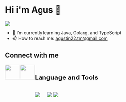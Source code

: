 # Hi i'm Agus 👋





![](https://komarev.com/ghpvc/?username=agustin228)

- 🌱 I’m currently learning Java, Golang, and TypeScript
- 📫 How to reach me: agustin22.tm@gmail.com


## Connect with me
<div style = "display: flex" >
<a href="https://www.linkedin.com/in/agustinus-banjarnahor/" target="_blank"> <img src="https://user-images.githubusercontent.com/105957099/227708835-cee9cb7f-a4d2-4525-b25c-e38d2689e686.png" width="48"></a>
<a href="https://t.me/agustin220801" target="_blank"> <img src="https://user-images.githubusercontent.com/105957099/227708848-2d36210a-cd67-4ec3-891d-7bcb4a70fb4a.png" width="48"></a>
<div/>

## Language and Tools
    
<br/>
    
<!-- Most Used Language -->
<!--   Github Stats -->
<!--   Total Contribution -->
   
<img src="https://github-readme-stats.vercel.app/api/top-langs?username=agustin228&layout=compact"/>
    
<img src="https://github-readme-stats.vercel.app/api?username=agustin228&show_icons=true" style="margin-left: 20px"/>
    
<img src="https://github-readme-streak-stats.herokuapp.com/?user=agustin228"/>
 
  
  
